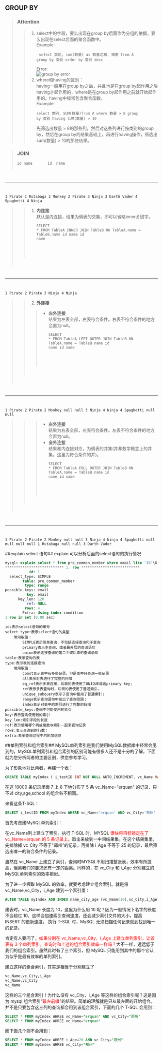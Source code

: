 ## GROUP BY ##
> ### Attention ###
>> 1. select中的字段，要么出现在group by后面作为分组的依据，要么出现在select后面的聚合函数中。  
>> Example:<pre>
<code>select 类别, sum(数量) as 数量之和, 摘要
from A
group by 类别
order by 类别 desc
</code></pre>
>> Error:  
>> ![group by error](http://i.imgur.com/2mEmKtg.png)
>> 2. where和having的区别：  
>> having一般用在group by之后，并且也是在group by起作用之后having才起作用的，where是在group by起作用之前就开始起作用的。having中经常包含聚合函数。  
>> Example:<pre><code>select 类别, SUM(数量)from A
where 数量 > 8
group by 类别
having SUM(数量) > 10
</code></pre>
>> 先筛选出数量 > 8的那些列，然后对这些列进行按类别的group by，然后在group by的结果基础上，再进行having操作，筛选出sum(数量) > 10的那些结果。

> ### JOIN ###
> <pre><code>id name       id  name
-- ----      --  ----
1  Pirate     1   Rutabaga
2  Monkey     2   Pirate
3  Ninja      3   Darth Vader
4  Spaghetti  4   Ninja
</code></pre>

>> 1. **内连接**  
>> 默认是内连接，结果为俩表的交集，即可以省略inner关键字。<pre><code>SELECT * FROM TableA
INNER JOIN TableB
ON TableA.name = TableB.name
id  name       id   name
--  ----      --   ----
1   Pirate     2    Pirate
3   Ninja      4    Ninja
</code></pre>
>> 2. **外连接**  
>>> - **左外连接**  
>>> 结果为左表全部，右表符合条件。右表不符合条件的地方会置为null。<pre><code>SELECT * FROM TableA
LEFT OUTER JOIN TableB
ON TableA.name = TableB.name
id  name       id    name
--  ----       --    ----
1   Pirate     2     Pirate
2   Monkey     null  null
3   Ninja      4     Ninja
4   Spaghetti  null  null
</code></pre>
>>> - **右外连接**  
>>> 结果为右表全部，左表符合条件。左表不符合条件的地方会置为null。
>>> - **全外连接**  
>>> 结果和内连接对应，为俩表的并集(并非数学概念上的并集，这里为符合条件的并)。<pre><code>SELECT * FROM TableA
FULL OUTER JOIN TableB
ON TableA.name = TableB.name
id    name       id    name
--    ----       --    ----
1     Pirate     2     Pirate
2     Monkey     null  null
3     Ninja      4     Ninja
4     Spaghetti  null  null
null  null       1     Rutabaga
null  null       3     Darth Vader
</code></pre>

##explain select 语句##
explain 可以分析后面的select语句的执行情况

```sql
mysql> explain select * from pre_common_member where email like '1%'\G
*************************** 1. row ***************************
           id: 1
  select_type: SIMPLE
        table: pre_common_member
         type: range
possible_keys: email
          key: email
      key_len: 120
          ref: NULL
         rows: 4
        Extra: Using index condition
1 row in set (0.00 sec)
```

```
id:表示select语句的编号
select_type:表示select语句的类型
    常用取值：
        SIMPLE表示简单查询，不包括连接查询和子查询
        primary表示主查询，或者最外层的查询语句
        union表示连接查询的第二个或后面的查询语句
table:表示查询的表
type:表示表的连接查询
    常用取值：
        const表示表中有多条记录，但是表中只查询一条记录
        all表示对表进行了完整的扫描
        eq_ref表示多表连接，后面的表使用了UNIQUE或者primary key;
        ref表示多表查询时，后面的表使用了普通索引。
        unique_subquery表示子查询中使用了普通索引；
        range表示查询语句中给出了查询范围；
        index表示对表中的索引进行了完整的扫描
possible_keys:查询中可能使用的索引
key:表示查询使用到的索引
key_len:索引字段的长度
ref:表示使用哪个列或常数与索引一起来查询记录
rows:表示查询到的行数；
extra:表示查询过程中的附加信息
```

##单列索引和组合索引##
MySQL单列索引是我们使用MySQL数据库中经常会见到的，MySQL单列索引和组合索引的区别可能有很多人还不是十分的了解，下面就为您分析两者的主要区别，供您参考学习。

为了形象地对比两者，再建一个表：

```sql
CREATE TABLE myIndex ( i_testID INT NOT NULL AUTO_INCREMENT, vc_Name VARCHAR(50) NOT NULL, vc_City VARCHAR(50) NOT NULL, i_Age INT NOT NULL, i_SchoolID INT NOT NULL, PRIMARY KEY (i_testID) ); 
```

在这 10000 条记录里面 7 上 8 下地分布了 5 条 vc_Name="erquan" 的记录，只不过 city,age,school 的组合各不相同。  

来看这条T-SQL：

```sql
SELECT i_testID FROM myIndex WHERE vc_Name='erquan' AND vc_City='郑州' AND i_Age=25; 
```

首先考虑建MySQL单列索引：

在vc\_Name列上建立了索引。执行 T-SQL 时，MYSQL <font color="red">很快将目标锁定在了vc\_Name=erquan 的 5 条记录上</font>，取出来放到一中间结果集。在这个结果集里，先排除掉 vc\_City 不等于"郑州"的记录，再排除 i\_Age 不等于 25 的记录，最后筛选出唯一的符合条件的记录。

虽然在 vc\_Name 上建立了索引，查询时MYSQL不用扫描整张表，效率有所提高，但离我们的要求还有一定的距离。同样的，在 vc\_City 和 i\_Age 分别建立的MySQL单列索引的效率相似。

为了进一步榨取 MySQL 的效率，就要考虑建立组合索引。就是将 vc\_Name,vc\_City，i\_Age 建到一个索引里：

```sql
ALTER TABLE myIndex ADD INDEX name_city_age (vc_Name(10),vc_City,i_Age); 
```

建表时，vc\_Name 长度为 10，这里为什么用 10 呢？因为一般情况下名字的长度不会超过 10，这样会加速索引查询速度，还会减少索引文件的大小，提高 INSERT 的更新速度。
执行 T-SQL 时，MySQL 无须扫描任何记录就到找到唯一的记录。

肯定有人要问了，<font color="red">如果分别在 vc\_Name,vc\_City，i\_Age 上建立单列索引，让该表有 3 个单列索引，查询时和上述的组合索引效率一样吗？</font>大不一样，远远低于我们的组合索引。虽然此时有了三个索引，但 MySQL 只能用到其中的那个它认为似乎是最有效率的单列索引。

建立这样的组合索引，其实是相当于分别建立了

```sql
vc_Name,vc_City,i_Age  
vc_Name,vc_City  
vc_Name 
```

这样的三个组合索引！为什么没有 vc\_City，i\_Age 等这样的组合索引呢？这是因为 mysql 组合索引“<font color="red">最左前缀</font>”的结果。简单的理解就是只从最左面的开始组合。并不是只要包含这三列的查询都会用到该组合索引，下面的几个 T-SQL 会用到：

```sql
SELECT * FROM myIndex WHREE vc_Name="erquan" AND vc_City="郑州" 
SELECT * FROM myIndex WHREE vc_Name="erquan" 
```

而下面几个则不会用到：

```sql
SELECT * FROM myIndex WHREE i_Age=20 AND vc_City="郑州" 
SELECT * FROM myIndex WHREE vc_City="郑州" 
```